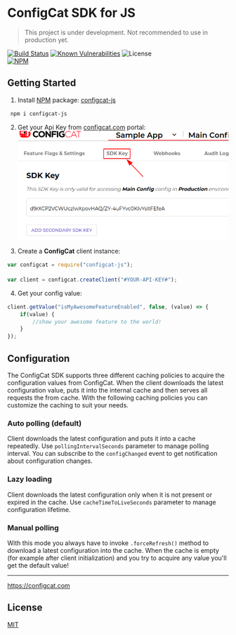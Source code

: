 # ConfigCat SDK for JS

> This project is under development. Not recommended to use in production yet.

[![Build Status](https://travis-ci.com/configcat/js-sdk.svg?branch=master)](https://travis-ci.org/configcat/js-sdk) [![Known Vulnerabilities](https://snyk.io/test/github/configcat/js-sdk/badge.svg?targetFile=package.json)](https://snyk.io/test/github/configcat/js-sdk?targetFile=package.json) ![License](https://img.shields.io/github/license/configcat/js-sdk.svg) \
[![NPM](https://nodei.co/npm/configcat-js.png)](https://nodei.co/npm/configcat-js/)

## Getting Started

 1. Install [NPM](https://docs.npmjs.com/cli/install) package: [configcat-js]( https://npmjs.com/package/configcat-js)
 ```PowerShell
  npm i configcat-js
 ```
 2. Get your Api Key from [configcat.com](https://configcat.com) portal:
![API-KEY](https://raw.githubusercontent.com/ConfigCat/node-sdk/master/media/readme01.png  "API-KEY")

 3. Create a **ConfigCat** client instance:
```javascript
var configcat = require("configcat-js");

var client = configcat.createClient("#YOUR-API-KEY#");
```
 4. Get your config value:
```javascript
client.getValue("isMyAwesomeFeatureEnabled", false, (value) => {
    if(value) {
        //show your awesome feature to the world!
    }
});
```

## Configuration
The ConfigCat SDK supports three different caching policies to acquire the configuration values from ConfigCat. When the client downloads the latest configuration value, puts it into the internal cache and then serves all requests the from cache. With the following caching policies you can customize the caching to suit your needs.

### Auto polling (default)
Client downloads the latest configuration and puts it into a cache repeatedly. Use ```pollingIntervalSeconds``` parameter to manage polling interval.
You can subscribe to the ```configChanged``` event to get notification about configuration changes. 

### Lazy loading
Client downloads the latest configuration only when it is not present or expired in the cache. Use ```cacheTimeToLiveSeconds``` parameter to manage configuration lifetime.

### Manual polling
With this mode you always have to invoke ```.forceRefresh()``` method to download a latest configuration into the cache. When the cache is empty (for example after client initialization) and you try to acquire any value you'll get the default value!

---

https://configcat.com
## License
[MIT](https://raw.githubusercontent.com/ConfigCat/js-sdk/master/LICENSE)
